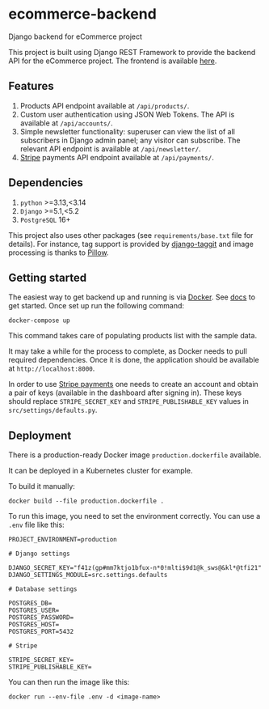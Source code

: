 # ecommerce-backend

Django backend for eCommerce project

This project is built using Django REST Framework to provide the backend API
for the eCommerce project. The frontend is available
[here](https://github.com/kkosiba/ecommerce-frontend).

## Features

1. Products API endpoint available at `/api/products/`.
2. Custom user authentication using JSON Web Tokens. The API is available
   at `/api/accounts/`.
2. Simple newsletter functionality: superuser can view the list of all
   subscribers in Django admin panel; any visitor can subscribe. The relevant
   API endpoint is available at `/api/newsletter/`.
3. [Stripe](https://stripe.com/) payments API endpoint available
   at `/api/payments/`.

## Dependencies

1. `python` >=3.13,<3.14
2. `Django` >=5.1,<5.2
3. `PostgreSQL` 16+

This project also uses other packages (see `requirements/base.txt` file for
details). For instance, tag support is provided by
[django-taggit](https://github.com/alex/django-taggit) and image processing is
thanks to [Pillow](https://github.com/python-pillow/Pillow).

## Getting started

The easiest way to get backend up and running is via
[Docker](https://www.docker.com/). See
[docs](https://docs.docker.com/get-started/) to get started. Once set up run
the following command:

`docker-compose up`

This command takes care of populating products list with the sample data.

It may take a while for the process to complete, as Docker needs to pull
required dependencies. Once it is done, the application should be available
at `http://localhost:8000`.

In order to use [Stripe payments](https://stripe.com/) one needs to create an
account and obtain a pair of keys (available in the dashboard after signing in).
These keys should replace `STRIPE_SECRET_KEY` and `STRIPE_PUBLISHABLE_KEY`
values in `src/settings/defaults.py`.

## Deployment

There is a production-ready Docker image `production.dockerfile` available.

It can be deployed in a Kubernetes cluster for example.

To build it manually:

```shell
docker build --file production.dockerfile .
```

To run this image, you need to set the environment correctly. You can use a `.env` file like this:

```dotenv
PROJECT_ENVIRONMENT=production

# Django settings

DJANGO_SECRET_KEY="f41z(gp#mm7ktjo1bfux-n*0!mlti$9d1@k_sws@&kl*@tfi21"
DJANGO_SETTINGS_MODULE=src.settings.defaults

# Database settings

POSTGRES_DB=
POSTGRES_USER=
POSTGRES_PASSWORD=
POSTGRES_HOST=
POSTGRES_PORT=5432

# Stripe

STRIPE_SECRET_KEY=
STRIPE_PUBLISHABLE_KEY=
```

You can then run the image like this:

```shell
docker run --env-file .env -d <image-name>
```
